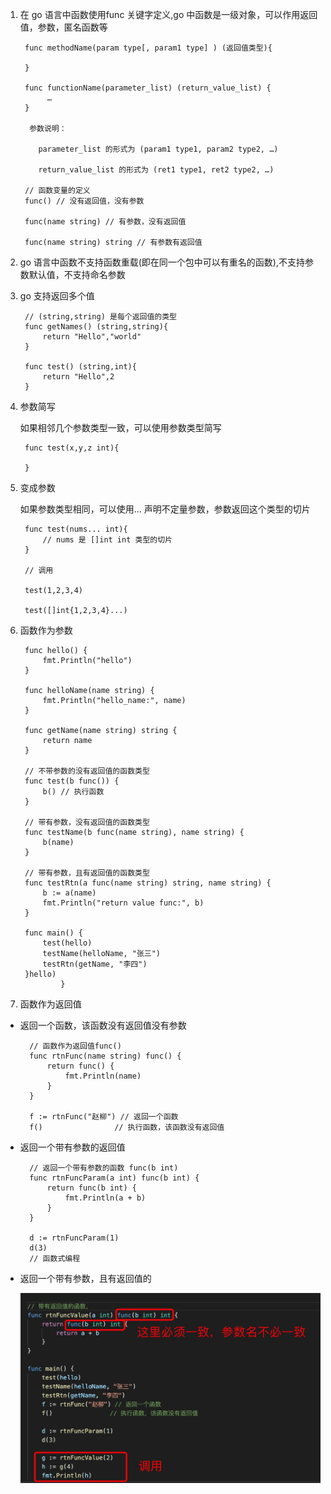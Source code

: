 1. 在 go 语言中函数使用func 关键字定义,go 中函数是一级对象，可以作用返回值，参数，匿名函数等

        func methodName(param type[, param1 type] ) (返回值类型){

        }

        func functionName(parameter_list) (return_value_list) {
             …
        }

         参数说明：

           parameter_list 的形式为 (param1 type1, param2 type2, …)

           return_value_list 的形式为 (ret1 type1, ret2 type2, …)

        // 函数变量的定义
        func() // 没有返回值，没有参数

        func(name string) // 有参数，没有返回值

        func(name string) string // 有参数有返回值

2. go 语言中函数不支持函数重载(即在同一个包中可以有重名的函数),不支持参数默认值，不支持命名参数

3. go 支持返回多个值

        // (string,string) 是每个返回值的类型
        func getNames() (string,string){
            return "Hello","world"
        }

        func test() (string,int){
            return "Hello",2
        }

4. 参数简写

    如果相邻几个参数类型一致，可以使用参数类型简写

        func test(x,y,z int){

        }

5. 变成参数

   如果参数类型相同，可以使用... 声明不定量参数，参数返回这个类型的切片

        func test(nums... int){
            // nums 是 []int int 类型的切片
        }

        // 调用

        test(1,2,3,4)

        test([]int{1,2,3,4}...)

6. 函数作为参数

        func hello() {
            fmt.Println("hello")
        }

        func helloName(name string) {
            fmt.Println("hello_name:", name)
        }

        func getName(name string) string {
            return name
        }

        // 不带参数的没有返回值的函数类型
        func test(b func()) {
            b() // 执行函数
        }

        // 带有参数，没有返回值的函数类型
        func testName(b func(name string), name string) {
            b(name)
        }

        // 带有参数，且有返回值的函数类型
        func testRtn(a func(name string) string, name string) {
            b := a(name)
            fmt.Println("return value func:", b)
        }

        func main() {
            test(hello)
            testName(helloName, "张三")
            testRtn(getName, "李四")
        }hello)
                }

7. 函数作为返回值

+ 返回一个函数，该函数没有返回值没有参数

        // 函数作为返回值func()
        func rtnFunc(name string) func() {
            return func() {
                fmt.Println(name)
            }
        }

        f := rtnFunc("赵柳") // 返回一个函数
	    f()                // 执行函数，该函数没有返回值

+ 返回一个带有参数的返回值

        // 返回一个带有参数的函数 func(b int)
        func rtnFuncParam(a int) func(b int) {
            return func(b int) {
                fmt.Println(a + b)
            }
        }

        d := rtnFuncParam(1)
	    d(3)
        // 函数式编程

+ 返回一个带有参数，且有返回值的

     ![avatar](../../assets/func.jpg)

